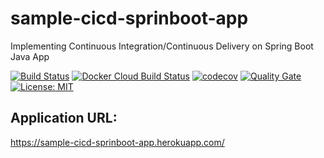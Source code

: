 # sample-cicd-sprinboot-app
Implementing Continuous Integration/Continuous Delivery on Spring Boot Java App

[![Build Status](https://travis-ci.com/Belsonraja/sample-cicd-sprinboot-app.svg)](https://travis-ci.com/github/Belsonraja/sample-cicd-sprinboot-app)
[![Docker Cloud Build Status](https://img.shields.io/docker/cloud/build/belsonraja/sample-cicd-sprinboot-app)](https://hub.docker.com/repository/docker/belsonraja/sample-cicd-sprinboot-app/general)
[![codecov](https://codecov.io/gh/Belsonraja/sample-cicd-sprinboot-app/branch/main/graph/badge.svg?token=366KQ22O3S)](https://codecov.io/gh/Belsonraja/sample-cicd-sprinboot-app)
[![Quality Gate](https://sonarcloud.io/api/project_badges/measure?project=com.belson:sample-cicd-sprinboot-app&metric=alert_status)](https://sonarcloud.io/dashboard/index/com.belson:sample-cicd-sprinboot-app)
[![License: MIT](https://img.shields.io/badge/License-MIT-yellow.svg)](https://opensource.org/licenses/MIT)

## Application URL:
https://sample-cicd-sprinboot-app.herokuapp.com/

